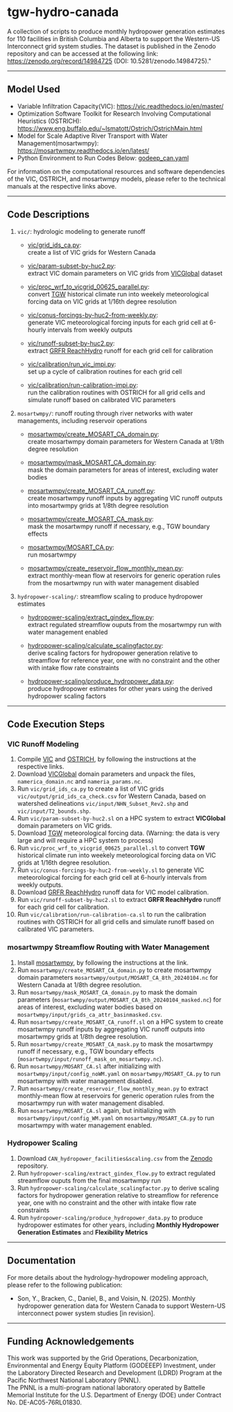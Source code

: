 # tgw-hydro-canada
A collection of scripts to produce monthly hydropower generation estimates for 110 facilities in British Columbia and Alberta to support the Western-US Interconnect grid system studies. The dataset is published in the Zenodo repository and can be accessed at the following link: https://zenodo.org/record/14984725 (DOI: 10.5281/zenodo.14984725)."

---

## Model Used
- Variable Infiltration Capacity(VIC): https://vic.readthedocs.io/en/master/
- Optimization Software Toolkit for Research Involving Computational Heuristics (OSTRICH): https://www.eng.buffalo.edu/~lsmatott/Ostrich/OstrichMain.html
- Model for Scale Adaptive River Transport with Water Management(mosartwmpy): https://mosartwmpy.readthedocs.io/en/latest/
- Python Environment to Run Codes Below: [godeep_can.yaml](./godeeep_can.yaml)

For information on the computational resources and software dependencies of the VIC, OSTRICH, and mosartwmpy models, please refer to the technical manuals at the respective links above.

---

## Code Descriptions
  1. `vic/`: hydrologic modeling to generate runoff <br>
     * [vic/grid_ids_ca.py](./vic/grid_ids_ca.py): <br>
     create a list of VIC grids for Western Canada <br>
     
     * [vic/param-subset-by-huc2.py](./vic/param-subset-by-huc2.py): <br>
     extract VIC domain parameters on VIC grids from [VICGlobal](https://zenodo.org/record/5038653/) dataset <br>
     
     * [vic/proc_wrf_to_vicgrid_00625_parallel.py](./vic/proc_wrf_to_vicgrid_00625_parallel.py): <br>
     convert [TGW](https://tgw-data.msdlive.org/) historical climate run into weekely meteorological forcing data on VIC grids at 1/16th degree resolution <br>
     
     * [vic/conus-forcings-by-huc2-from-weekly.py](./vic/conus-forcings-by-huc2-from-weekly.py): <br>
     generate VIC meteorological forcing inputs for each grid cell at 6-hourly intervals from weekly outputs <br>
     
     * [vic/runoff-subset-by-huc2.py](.vic/runoff-subset-by-huc2.py): <br>
     extract [GRFR ReachHydro](https://www.reachhydro.org/home/records/grfr) runoff for each grid cell for calibration <br>
     
     * [vic/calibration/run_vic_impi.py](./vic/calibration/run_vic_impi.py): <br>
     set up a cycle of calibration routines for each grid cell <br>
     
     * [vic/calibration/run-calibration-impi.py](./vic/calibration/run-calibration-impi.py): <br>
     run the calibration routines with OSTRICH for all grid cells and simulate runoff based on calibrated VIC parameters <br>
     
  3. `mosartwmpy/`: runoff routing through river networks with water managements, including reservoir operations <br>
     * [mosartwmpy/create_MOSART_CA_domain.py](./mosartwmpy/create_MOSART_CA_domain.py): <br>
     create mosartwmpy domain parameters for Western Canada at 1/8th degree resolution <br>
     
     * [mosartwmpy/mask_MOSART_CA_domain.py](./mosartwmpy/mask_MOSART_CA_domain.py): <br>
     mask the domain parameters for areas of interest, excluding water bodies <br>
     
     * [mosartwmpy/create_MOSART_CA_runoff.py](./mosartwmpy/create_MOSART_CA_runoff.py): <br>
     create mosartwmpy runoff inputs by aggregating VIC runoff outputs into mosartwmpy grids at 1/8th degree resolution <br>
     
     * [mosartwmpy/create_MOSART_CA_mask.py](./mosartwmpy/create_MOSART_CA_mask.py): <br>
     mask the mosartwmpy runoff if necessary, e.g., TGW boundary effects <br>
     
     * [mosartwmpy/MOSART_CA.py](./mosartwmpy/MOSART_CA.py): <br>
     run mosartwmpy <br>
     
     * [mosartwmpy/create_reservoir_flow_monthly_mean.py](./mosartwmpy/create_reservoir_flow_monthly_mean.py): <br>
     extract monthly-mean flow at reservoirs for generic operation rules from the mosartwmpy run with water management disabled <br>
     
  5. `hydropower-scaling/`: streamflow scaling to produce hydropower estimates <br>
     * [hydropower-scaling/extract_gindex_flow.py](./hydropower-scaling/extract_gindex_flow.py): <br>
     extract regulated streamflow ouputs from the mosartwmpy run with water management enabled <br>
     
     * [hydropower-scaling/calculate_scalingfactor.py](./hydropower-scaling/calculate_scalingfactor.py): <br>
     derive scaling factors for hydropower generation relative to streamflow for reference year, one with no constraint and the other with intake flow rate constraints <br>
     
     * [hydropower-scaling/produce_hydropower_data.py](./hydropower-scaling/produce_hydropower_data.py): <br>
     produce hydropower estimates for other years using the derived hydropower scaling factors <br>

---
## Code Execution Steps
### VIC Runoff Modeling
   1. Compile [VIC](https://vic.readthedocs.io/en/master/) and [OSTRICH](https://www.eng.buffalo.edu/~lsmatott/Ostrich/OstrichMain.html), by following the instructions at the respective links.
   2. Download [VICGlobal](https://zenodo.org/record/5038653/) domain parameters and unpack the files, `namerica_domain.nc` and `nameria_params.nc`.
   3. Run `vic/grid_ids_ca.py` to create a list of VIC grids `vic/output/grid_ids_ca_check.csv` for Western Canada, based on watershed delineations `vic/input/NHN_Subset_Rev2.shp` and `vic/input/T2_bounds.shp`.
   4. Run `vic/param-subset-by-huc2.sl` on a HPC system to extract **VICGlobal** domain parameters on VIC grids.
   5. Download [TGW](https://tgw-data.msdlive.org/) meteorological forcing data. (Warning: the data is very large and will require a HPC system to process)
   6. Run `vic/proc_wrf_to_vicgrid_00625_parallel.sl` to convert **TGW** historical climate run into weekely meteorological forcing data on VIC grids at 1/16th degree resolution.
   7. Run `vic/conus-forcings-by-huc2-from-weekly.sl` to generate VIC meteorological forcing for each grid cell at 6-hourly intervals from weekly outputs.
   8. Download [GRFR ReachHydro](https://www.reachhydro.org/home/records/grfr) runoff data for VIC model calibration.
   9. Run `vic/runoff-subset-by-huc2.sl` to extract **GRFR ReachHydro** runoff for each grid cell for calibration.
   10. Run `vic/calibration/run-calibration-ca.sl` to run the calibration routines with OSTRICH for all grid cells and simulate runoff based on calibrated VIC parameters.

### mosartwmpy Streamflow Routing with Water Management
   1. Install [mosartwmpy](https://mosartwmpy.readthedocs.io/en/latest/), by following the instructions at the link.
   2. Run `mosartwmpy/create_MOSART_CA_domain.py` to create mosartwmpy domain parameters `mosartwmpy/output/MOSART_CA_8th_20240104.nc` for Western Canada at 1/8th degree resolution.
   3. Run `mosartwmpy/mask_MOSART_CA_domain.py` to mask the domain parameters (`mosartwmpy/output/MOSART_CA_8th_20240104_masked.nc`) for areas of interest, excluding water bodies based on `mosartwmpy/input/grids_ca_attr_basinmasked.csv`. <br>
   4. Run `mosartwmpy/create_MOSART_CA_runoff.sl` on a HPC system to create mosartwmpy runoff inputs by aggregating VIC runoff outputs into mosartwmpy grids at 1/8th degree resolution.
   5. Run `mosartwmpy/create_MOSART_CA_mask.py` to mask the mosartwmpy runoff if necessary, e.g., TGW boundary effects (`mosartwmpy/input/runoff_mask_on_mosartwmpy.nc`). <br>
   6. Run `mosartwmpy/MOSART_CA.sl` after initializing with `mosartwmpy/input/config_noWM.yaml` on `mosartwmpy/MOSART_CA.py` to run mosartwmpy with water management disabled.
   7. Run `mosartwmpy/create_reservoir_flow_monthly_mean.py` to extract monthly-mean flow at reservoirs for generic operation rules from the mosartwmpy run with water management disabled.
   8. Run `mosartwmpy/MOSART_CA.sl` again, but initializing with `mosartwmpy/input/config_WM.yaml` on `mosartwmpy/MOSART_CA.py` to run mosartwmpy with water management enabled.

### Hydropower Scaling
   1. Download `CAN_hydropower_facilities&scaling.csv` from the [Zenodo](https://zenodo.org/record/14984725) repository.
   2. Run `hydropower-scaling/extract_gindex_flow.py` to extract regulated streamflow ouputs from the final mosartwmpy run
   3. Run `hydropower-scaling/calculate_scalingfactor.py` to derive scaling factors for hydropower generation relative to streamflow for reference year, one with no constraint and the other with intake flow rate constraints
   4. Run `hydropower-scaling/produce_hydropower_data.py` to produce hydropower estimates for other years, including **Monthly Hydropower Generation Estimates** and **Flexibility Metrics**

---

## Documentation
For more details about the hydrology-hydropower modeling approach, please refer to the following publication:
  - Son, Y., Bracken, C., Daniel, B., and Voisin, N. (2025). Monthly hydropower generation data for Western Canada to support Western-US interconnect power system studies [in revision].

---

## Funding Acknowledgements
This work was supported by the Grid Operations, Decarbonization, Environmental and Energy Equity Platform (GODEEEP) Investment, under the Laboratory Directed Research and Development (LDRD) Program at the Pacific Northwest National Laboratory (PNNL). <br>
The PNNL is a multi-program national laboratory operated by Battelle Memorial Institute for the U.S. Department of Energy (DOE) under Contract No. DE-AC05-76RL01830.
